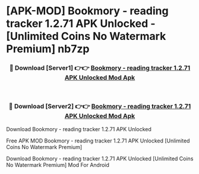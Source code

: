 # [APK-MOD] Bookmory - reading tracker 1.2.71 APK Unlocked - [Unlimited Coins No Watermark Premium] nb7zp



<div align="center">
<h3>🔴 Download [Server1] 👉👉 <a href="https://momento.my/?title=Bookmory_-_reading_tracker_1.2.71_APK_Unlocked">Bookmory - reading tracker 1.2.71 APK Unlocked Mod Apk</a></h3><br>

<h3>🔴 Download [Server2] 👉👉 <a href="https://momento.my/?title=Bookmory_-_reading_tracker_1.2.71_APK_Unlocked">Bookmory - reading tracker 1.2.71 APK Unlocked Mod Apk</a></h3>
</div>



Download Bookmory - reading tracker 1.2.71 APK Unlocked 

Free APK MOD Bookmory - reading tracker 1.2.71 APK Unlocked [Unlimited Coins No Watermark Premium]

Download Bookmory - reading tracker 1.2.71 APK Unlocked [Unlimited Coins No Watermark Premium] Mod For Android
